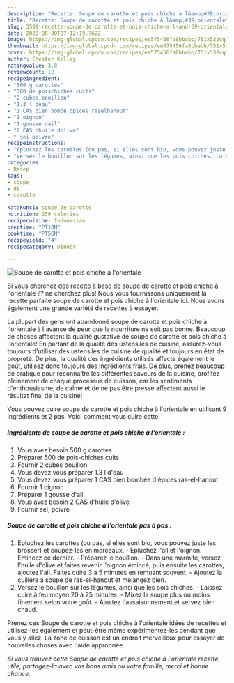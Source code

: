 ```yaml
---
description: "Recette: Soupe de carotte et pois chiche à l&amp;#39;orientale"
title: "Recette: Soupe de carotte et pois chiche à l&amp;#39;orientale"
slug: 3509-recette-soupe-de-carotte-et-pois-chiche-a-l-and-39-orientale
date: 2020-08-30T07:12:19.762Z
image: https://img-global.cpcdn.com/recipes/ee575456fa8bbabb/751x532cq70/soupe-de-carotte-et-pois-chiche-a-lorientale-photo-principale-de-la-recette.jpg
thumbnail: https://img-global.cpcdn.com/recipes/ee575456fa8bbabb/751x532cq70/soupe-de-carotte-et-pois-chiche-a-lorientale-photo-principale-de-la-recette.jpg
cover: https://img-global.cpcdn.com/recipes/ee575456fa8bbabb/751x532cq70/soupe-de-carotte-et-pois-chiche-a-lorientale-photo-principale-de-la-recette.jpg
author: Chester Kelley
ratingvalue: 3.8
reviewcount: 12
recipeingredient:
- "500 g carottes"
- "500 de poischiches cuits"
- "2 cubes bouillon"
- "1.3 l deau"
- "1 CAS bien bombe dpices raselhanout"
- "1 oignon"
- "1 gousse dail"
- "2 CAS dhuile dolive"
- " sel poivre"
recipeinstructions:
- "Epluchez les carottes (ou pas, si elles sont bio, vous pouvez juste les brosser) et coupez-les en morceaux. Epluchez l&#39;ail et l&#39;oignon. Emincez ce dernier. Préparez le bouillon. Dans une marmite, versez l&#39;huile d&#39;olive et faites revenir l&#39;oignon émincé, puis ensuite les carottes, ajoutez l&#39;ail. Faites cuire 3 à 5 minutes en remuant souvent. Ajoutez la cuillère à soupe de ras-el-hanout et mélangez bien."
- "Versez le bouillon sur les légumes, ainsi que les pois chiches. Laissez cuire à feu moyen 20 à 25 minutes. Mixez la soupe plus ou moins finement selon votre goût. Ajustez l&#39;assaisonnement et servez bien chaud."
categories:
- Resep
tags:
- soupe
- de
- carotte

katakunci: soupe de carotte 
nutrition: 259 calories
recipecuisine: Indonesian
preptime: "PT18M"
cooktime: "PT56M"
recipeyield: "4"
recipecategory: Dinner

---
```



![Soupe de carotte et pois chiche à l&#39;orientale](https://img-global.cpcdn.com/recipes/ee575456fa8bbabb/751x532cq70/soupe-de-carotte-et-pois-chiche-a-lorientale-photo-principale-de-la-recette.jpg)

Si vous cherchez des recette à base de soupe de carotte et pois chiche à l&#39;orientale ?? ne cherchez plus! Nous vous fournissons uniquement la recette parfaite soupe de carotte et pois chiche à l&#39;orientale ici. Nous avons également une grande variété de recettes à essayer.

La plupart des gens ont abandonné soupe de carotte et pois chiche à l&#39;orientale à l'avance de peur que la nourriture ne soit pas bonne. Beaucoup de choses affectent la qualité gustative de soupe de carotte et pois chiche à l&#39;orientale! En partant de la qualité des ustensiles de cuisine, assurez-vous toujours d'utiliser des ustensiles de cuisine de qualité et toujours en état de propreté. De plus, la qualité des ingrédients utilisés affecte également le goût, utilisez donc toujours des ingrédients frais. De plus, prenez beaucoup de pratique pour reconnaître les différentes saveurs de la cuisine, profitez pleinement de chaque processus de cuisson, car les sentiments d'enthousiasme, de calme et de ne pas être pressé affectent aussi le résultat final de la cuisine!

<!--inarticleads1-->

Vous pouvez cuire soupe de carotte et pois chiche à l&#39;orientale en utilisant 9 Ingrédients et 2 pas. Voici comment vous cuire cette.

##### Ingrédients de soupe de carotte et pois chiche à l&#39;orientale :

1. Vous avez besoin 500 g carottes
1. Préparer 500 de pois-chiches cuits
1. Fournir 2 cubes bouillon
1. Vous devez vous préparer 1.3 l d&#39;eau
1. Vous devez vous préparer 1 CAS bien bombée d&#39;épices ras-el-hanout
1. Fournir 1 oignon
1. Préparer 1 gousse d&#39;ail
1. Vous avez besoin 2 CAS d&#39;huile d&#39;olive
1. Fournir  sel, poivre




<!--inarticleads2-->

##### Soupe de carotte et pois chiche à l&#39;orientale pas à pas :

1. Epluchez les carottes (ou pas, si elles sont bio, vous pouvez juste les brosser) et coupez-les en morceaux. - Epluchez l&#39;ail et l&#39;oignon. Emincez ce dernier. - Préparez le bouillon. - Dans une marmite, versez l&#39;huile d&#39;olive et faites revenir l&#39;oignon émincé, puis ensuite les carottes, ajoutez l&#39;ail. Faites cuire 3 à 5 minutes en remuant souvent. - Ajoutez la cuillère à soupe de ras-el-hanout et mélangez bien.
1. Versez le bouillon sur les légumes, ainsi que les pois chiches. - Laissez cuire à feu moyen 20 à 25 minutes. - Mixez la soupe plus ou moins finement selon votre goût. - Ajustez l&#39;assaisonnement et servez bien chaud.




<!--inarticleads1-->

<p>
Prenez ces Soupe de carotte et pois chiche à l&#39;orientale idées de recettes et utilisez-les également et peut-être même expérimentez-les pendant que vous y allez. La zone de cuisson est un endroit merveilleux pour essayer de nouvelles choses avec l'aide appropriée.
</p>

<p>
<i>Si vous trouvez cette Soupe de carotte et pois chiche à l&#39;orientale recette utile, partagez-la avec vos bons amis ou votre famille, merci et bonne chance.</i>
</p>

